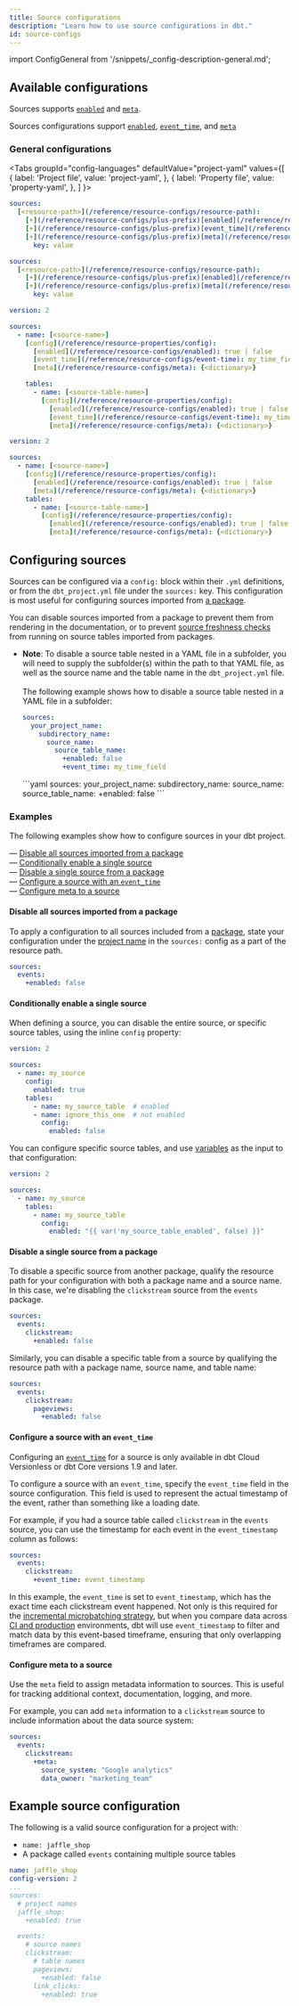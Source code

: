 ```yaml
---
title: Source configurations
description: "Learn how to use source configurations in dbt."
id: source-configs
---
```


import ConfigGeneral from '/snippets/_config-description-general.md';

## Available configurations

<VersionBlock lastVersion="1.8">

Sources supports [`enabled`](/reference/resource-configs/enabled) and [`meta`](/reference/resource-configs/meta).

</VersionBlock>

<VersionBlock firstVersion="1.9">

Sources configurations support [`enabled`](/reference/resource-configs/enabled), [`event_time`](/reference/resource-configs/event-time), and [`meta`](/reference/resource-configs/meta)

</VersionBlock>

### General configurations

<ConfigGeneral />

<Tabs
  groupId="config-languages"
  defaultValue="project-yaml"
  values={[
    { label: 'Project file', value: 'project-yaml', },
    { label: 'Property file', value: 'property-yaml', },
  ]
}>

<TabItem value="project-yaml">

<File name='dbt_project.yml'>

<VersionBlock firstVersion="1.9">

```yaml
sources:
  [<resource-path>](/reference/resource-configs/resource-path):
    [+](/reference/resource-configs/plus-prefix)[enabled](/reference/resource-configs/enabled): true | false
    [+](/reference/resource-configs/plus-prefix)[event_time](/reference/resource-configs/event-time): my_time_field
    [+](/reference/resource-configs/plus-prefix)[meta](/reference/resource-configs/meta):
      key: value

```
</VersionBlock>

<VersionBlock lastVersion="1.8">

```yaml
sources:
  [<resource-path>](/reference/resource-configs/resource-path):
    [+](/reference/resource-configs/plus-prefix)[enabled](/reference/resource-configs/enabled): true | false
    [+](/reference/resource-configs/plus-prefix)[meta](/reference/resource-configs/meta):
      key: value
```
</VersionBlock>

</File>

</TabItem>


<TabItem value="property-yaml">

<File name='models/properties.yml'>

<VersionBlock firstVersion="1.9">

```yaml
version: 2

sources:
  - name: [<source-name>]
    [config](/reference/resource-properties/config):
      [enabled](/reference/resource-configs/enabled): true | false
      [event_time](/reference/resource-configs/event-time): my_time_field
      [meta](/reference/resource-configs/meta): {<dictionary>}

    tables:
      - name: [<source-table-name>]
        [config](/reference/resource-properties/config):
          [enabled](/reference/resource-configs/enabled): true | false
          [event_time](/reference/resource-configs/event-time): my_time_field
          [meta](/reference/resource-configs/meta): {<dictionary>}

```
</VersionBlock>

<VersionBlock lastVersion="1.8">

```yaml
version: 2

sources:
  - name: [<source-name>]
    [config](/reference/resource-properties/config):
      [enabled](/reference/resource-configs/enabled): true | false
      [meta](/reference/resource-configs/meta): {<dictionary>}
    tables:
      - name: [<source-table-name>]
        [config](/reference/resource-properties/config):
          [enabled](/reference/resource-configs/enabled): true | false
          [meta](/reference/resource-configs/meta): {<dictionary>}

```
</VersionBlock>

</File>

</TabItem>

</Tabs>

## Configuring sources

Sources can be configured via a `config:` block within their `.yml` definitions, or from the `dbt_project.yml` file under the `sources:` key. This configuration is most useful for configuring sources imported from [a package](/docs/build/packages). 

You can disable sources imported from a package to prevent them from rendering in the documentation, or to prevent [source freshness checks](/docs/build/sources#snapshotting-source-data-freshness) from running on source tables imported from packages. 

- **Note**: To disable a source table nested in a YAML file in a subfolder, you will need to supply the subfolder(s) within the path to that YAML file, as well as the source name and the table name in the `dbt_project.yml` file.<br /><br /> 
  The following example shows how to disable a source table nested in a YAML file in a subfolder: 

  <File name='dbt_project.yml'>

  <VersionBlock firstVersion="1.9">

  ```yaml
  sources:
    your_project_name:
      subdirectory_name:
        source_name:
          source_table_name:
            +enabled: false
            +event_time: my_time_field
  ```

  </VersionBlock>

  <VersionBlock lastVersion="1.8">
    ```yaml
  sources:
    your_project_name:
      subdirectory_name:
        source_name:
          source_table_name:
            +enabled: false
  ```
  </VersionBlock>
  </File>


### Examples

The following examples show how to configure sources in your dbt project.

&mdash; [Disable all sources imported from a package](#disable-all-sources-imported-from-a-package) <br />
&mdash; [Conditionally enable a single source](#conditionally-enable-a-single-source) <br />
&mdash; [Disable a single source from a package](#disable-a-single-source-from-a-package) <br />
&mdash; [Configure a source with an `event_time`](#configure-a-source-with-an-event_time) <br />
&mdash; [Configure meta to a source](#configure-meta-to-a-source) <br />

#### Disable all sources imported from a package
To apply a configuration to all sources included from a [package](/docs/build/packages),
state your configuration under the [project name](/reference/project-configs/name.md) in the
`sources:` config as a part of the resource path.


<File name='dbt_project.yml'>

```yml
sources:
  events:
    +enabled: false
```

</File>


#### Conditionally enable a single source

When defining a source, you can disable the entire source, or specific source tables, using the inline `config` property:

<File name='models/sources.yml'>

```yml
version: 2

sources:
  - name: my_source
    config:
      enabled: true
    tables:
      - name: my_source_table  # enabled
      - name: ignore_this_one  # not enabled
        config:
          enabled: false
```

</File>

You can configure specific source tables, and use [variables](/reference/dbt-jinja-functions/var) as the input to that configuration:
 
<File name='models/sources.yml'>

```yml
version: 2

sources:
  - name: my_source
    tables:
      - name: my_source_table
        config:
          enabled: "{{ var('my_source_table_enabled', false) }}"
```

</File>

#### Disable a single source from a package

To disable a specific source from another package, qualify the resource path for your configuration with both a package name and a source name. In this case, we're disabling the `clickstream` source from the `events` package.

<File name='dbt_project.yml'>

```yml
sources:
  events:
    clickstream:
      +enabled: false
```

</File>

Similarly, you can disable a specific table from a source by qualifying the resource path with a package name, source name, and table name:

<File name='dbt_project.yml'>

```yml
sources:
  events:
    clickstream:
      pageviews:
        +enabled: false
```

</File>


#### Configure a source with an `event_time`

<VersionBlock lastVersion="1.8">

Configuring an [`event_time`](/reference/resource-configs/event-time) for a source is only available in dbt Cloud Versionless or dbt Core versions 1.9 and later.

</VersionBlock>

<VersionBlock firstVersion="1.9">

To configure a source with an `event_time`, specify the `event_time` field in the source configuration. This field is used to represent the actual timestamp of the event, rather than something like a loading date.

For example, if you had a source table called `clickstream` in the `events` source, you can use the timestamp for each event in the `event_timestamp` column as follows:

<File name='dbt_project.yml'>

```yaml
sources:
  events:
    clickstream:
      +event_time: event_timestamp
```
</File>

In this example, the `event_time` is set to `event_timestamp`, which has the exact time each clickstream event happened.
Not only is this required for the [incremental microbatching strategy]((/docs/build/incremental-microbatch)), but when you compare data across [CI and production](/docs/deploy/advanced-ci#considerations) environments, dbt will use `event_timestamp` to filter and match data by this event-based timeframe, ensuring that only overlapping timeframes are compared.

</VersionBlock>

#### Configure meta to a source

Use the `meta` field to assign metadata information to sources. This is useful for tracking additional context, documentation, logging, and more. 

For example, you can add `meta` information to a `clickstream` source to include information about the data source system:

<File name='dbt_project.yml'>

```yaml
sources:
  events:
    clickstream:
      +meta:
        source_system: "Google analytics"
        data_owner: "marketing_team"
```
</File>

## Example source configuration
The following is a valid source configuration for a project with:
* `name: jaffle_shop`
* A package called `events` containing multiple source tables


<File name='dbt_project.yml'>

```yml
name: jaffle_shop
config-version: 2
...
sources:
  # project names
  jaffle_shop:
    +enabled: true

  events:
    # source names
    clickstream:
      # table names
      pageviews:
        +enabled: false
      link_clicks:
        +enabled: true
```

</File>
